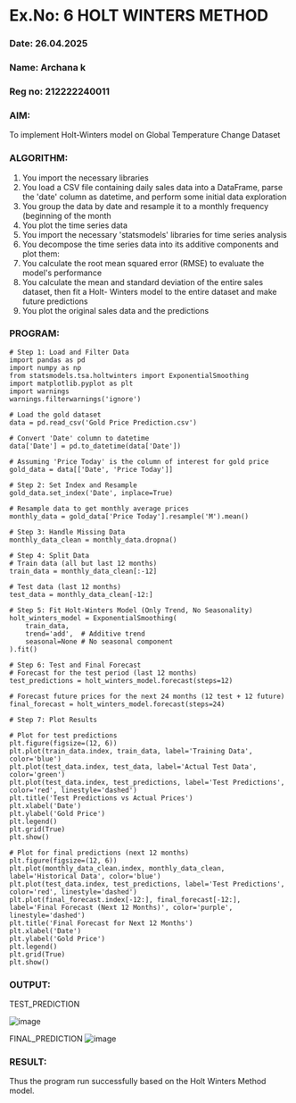 # Ex.No: 6               HOLT WINTERS METHOD
### Date: 26.04.2025

### Name: Archana k
### Reg no: 212222240011

### AIM:

To implement Holt-Winters model on Global Temperature Change Dataset

### ALGORITHM:
1. You import the necessary libraries
2. You load a CSV file containing daily sales data into a DataFrame, parse the 'date' column as
datetime, and perform some initial data exploration
3. You group the data by date and resample it to a monthly frequency (beginning of the month
4. You plot the time series data
5. You import the necessary 'statsmodels' libraries for time series analysis
6. You decompose the time series data into its additive components and plot them:
7. You calculate the root mean squared error (RMSE) to evaluate the model's performance
8. You calculate the mean and standard deviation of the entire sales dataset, then fit a Holt-
Winters model to the entire dataset and make future predictions
9. You plot the original sales data and the predictions
### PROGRAM:
```
# Step 1: Load and Filter Data
import pandas as pd
import numpy as np
from statsmodels.tsa.holtwinters import ExponentialSmoothing
import matplotlib.pyplot as plt
import warnings
warnings.filterwarnings('ignore')

# Load the gold dataset
data = pd.read_csv('Gold Price Prediction.csv')

# Convert 'Date' column to datetime
data['Date'] = pd.to_datetime(data['Date'])

# Assuming 'Price Today' is the column of interest for gold price
gold_data = data[['Date', 'Price Today']]

# Step 2: Set Index and Resample
gold_data.set_index('Date', inplace=True)

# Resample data to get monthly average prices
monthly_data = gold_data['Price Today'].resample('M').mean()

# Step 3: Handle Missing Data
monthly_data_clean = monthly_data.dropna()

# Step 4: Split Data
# Train data (all but last 12 months)
train_data = monthly_data_clean[:-12]

# Test data (last 12 months)
test_data = monthly_data_clean[-12:]

# Step 5: Fit Holt-Winters Model (Only Trend, No Seasonality)
holt_winters_model = ExponentialSmoothing(
    train_data,
    trend='add',  # Additive trend
    seasonal=None # No seasonal component
).fit()

# Step 6: Test and Final Forecast
# Forecast for the test period (last 12 months)
test_predictions = holt_winters_model.forecast(steps=12)

# Forecast future prices for the next 24 months (12 test + 12 future)
final_forecast = holt_winters_model.forecast(steps=24)

# Step 7: Plot Results

# Plot for test predictions
plt.figure(figsize=(12, 6))
plt.plot(train_data.index, train_data, label='Training Data', color='blue')
plt.plot(test_data.index, test_data, label='Actual Test Data', color='green')
plt.plot(test_data.index, test_predictions, label='Test Predictions', color='red', linestyle='dashed')
plt.title('Test Predictions vs Actual Prices')
plt.xlabel('Date')
plt.ylabel('Gold Price')
plt.legend()
plt.grid(True)
plt.show()

# Plot for final predictions (next 12 months)
plt.figure(figsize=(12, 6))
plt.plot(monthly_data_clean.index, monthly_data_clean, label='Historical Data', color='blue')
plt.plot(test_data.index, test_predictions, label='Test Predictions', color='red', linestyle='dashed')
plt.plot(final_forecast.index[-12:], final_forecast[-12:], label='Final Forecast (Next 12 Months)', color='purple', linestyle='dashed')
plt.title('Final Forecast for Next 12 Months')
plt.xlabel('Date')
plt.ylabel('Gold Price')
plt.legend()
plt.grid(True)
plt.show()

```
### OUTPUT:


TEST_PREDICTION

![image](https://github.com/user-attachments/assets/abd42d4e-2d4d-4a32-8009-3ecac105963f)


FINAL_PREDICTION
![image](https://github.com/user-attachments/assets/e617854c-39be-483a-97f3-a31c1fb45401)

### RESULT:
Thus the program run successfully based on the Holt Winters Method model.
